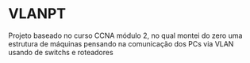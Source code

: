 # VLANPT
 Projeto baseado no curso CCNA módulo 2, no qual montei do zero uma estrutura de máquinas pensando na comunicação dos PCs via VLAN usando de switchs e roteadores

